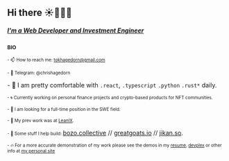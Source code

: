 ## Hi there ☀️👨🏻‍💻

##### **[I'm a Web Developer and Investment Engineer](https://www.chrishagedorn.dev/)**


<span style="font-size: 12px; font-weight: bold;">BIO</span>

<span style="font-size: 10px;">- 📫 How to reach me: tokhagedorn@gmail.com</span>

<span style="font-size:10px;">- 💬 Telegram: @chrishagedorn</span>

<span style="font-size10px;">- 🤖 I am pretty comfortable with 
<code>.react</code>,
<code>.typescript</code>
<code>.python</code> 
<code>.rust*</code> daily.

</span>

<span style="font-size:10px;">- 🌀 Currently working on personal finance projects and crypto-based products for NFT communities.

<span style="font-size:10px;">- 🤝 I am looking for a full-time position in the SWE field.

  <span style="font-size:10px;">- 🥥 My prev work was at [LeanIX](https://www.leanix.net/).

<span style="font-size:10px;">- 🚧 Some stuff I help build: </span>[bozo.collective](https://www.bozolist.app/) // [greatgoats.io](https://www.greatgoats.io/) // [jikan.so](https://pre-evolve.jikan.so/).  

<span style="font-size:10px;">- 🔥 For a more accurate demonstration of my work please see the demos in my [resume](https://www.chrishagedorn.dev/resume.pdf), [devplex](https://devplex.org/) or other info at [my personal site](https://www.chrishagedorn.dev/)</span>
